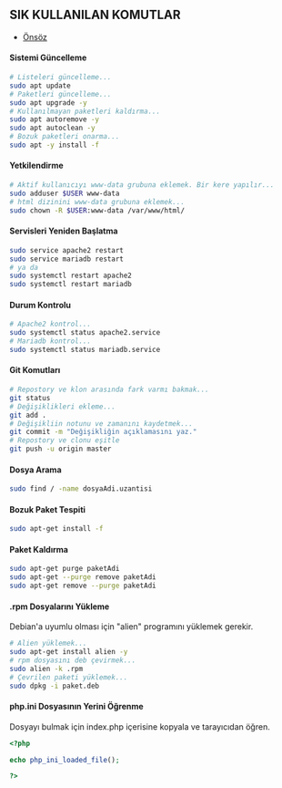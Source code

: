 ## SIK KULLANILAN KOMUTLAR

- [Önsöz](https://github.com/cicekhasan/DersNotlarim)


#### Sistemi Güncelleme

```bash
# Listeleri güncelleme...
sudo apt update
# Paketleri güncelleme...
sudo apt upgrade -y
# Kullanılmayan paketleri kaldırma...
sudo apt autoremove -y
sudo apt autoclean -y
# Bozuk paketleri onarma...
sudo apt -y install -f
```

#### Yetkilendirme
```bash
# Aktif kullanıcıyı www-data grubuna eklemek. Bir kere yapılır...
sudo adduser $USER www-data
# html dizinini www-data grubuna eklemek...
sudo chown -R $USER:www-data /var/www/html/
```

#### Servisleri Yeniden Başlatma

```bash
sudo service apache2 restart
sudo service mariadb restart
# ya da
sudo systemctl restart apache2
sudo systemctl restart mariadb
```

#### Durum Kontrolu

```bash
# Apache2 kontrol...
sudo systemctl status apache2.service
# Mariadb kontrol...
sudo systemctl status mariadb.service
```

#### Git Komutları

```bash
# Repostory ve klon arasında fark varmı bakmak...
git status
# Değişiklikleri ekleme...
git add .
# Değişikliin notunu ve zamanını kaydetmek...
git commit -m "Değişikliğin açıklamasını yaz."
# Repostory ve clonu eşitle
git push -u origin master
```

#### Dosya Arama

```bash
sudo find / -name dosyaAdi.uzantisi
```

#### Bozuk Paket Tespiti

```bash
sudo apt-get install -f
```

#### Paket Kaldırma

```bash
sudo apt-get purge paketAdi
sudo apt-get --purge remove paketAdi
sudo apt-get remove --purge paketAdi
```

#### .rpm Dosyalarını Yükleme

Debian'a uyumlu olması için "alien" programını yüklemek gerekir.

```bash
# Alien yüklemek...
sudo apt-get install alien -y
# rpm dosyasını deb çevirmek...
sudo alien -k .rpm
# Çevrilen paketi yüklemek...
sudo dpkg -i paket.deb
```

#### php.ini Dosyasının Yerini Öğrenme

Dosyayı bulmak için index.php içerisine kopyala ve tarayıcıdan öğren.

```php 
<?php

echo php_ini_loaded_file();

?>
```
